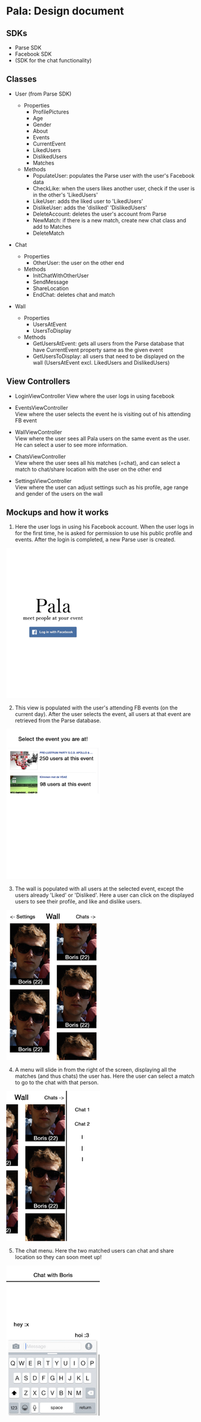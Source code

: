# Pala: Design document

## SDKs
* Parse SDK
* Facebook SDK
* (SDK for the chat functionality)


## Classes
* User (from Parse SDK)
	* Properties
		- ProfilePictures
		- Age
		- Gender
		- About
		- Events
		- CurrentEvent
		- LikedUsers		
		- DislikedUsers
		- Matches
	* Methods
		- PopulateUser: populates the Parse user with the user's Facebook data
		- CheckLike: when the users likes another user, check if the user is in the other's 'LikedUsers'
		- LikeUser: adds the liked user to 'LikedUsers'
		- DislikeUser: adds the 'disliked' 'DislikedUsers'
		- DeleteAccount: deletes the user's account from Parse
		- NewMatch: if there is a new match, create new chat class and add to Matches
		- DeleteMatch
* Chat
	* Properties
		- OtherUser: the user on the other end
	* Methods
		- InitChatWithOtherUser
		- SendMessage
		- ShareLocation
		- EndChat: deletes chat and match
		
* Wall
	* Properties
		- UsersAtEvent
		- UsersToDisplay
	* Methods
		- GetUsersAtEvent: gets all users from the Parse database that have CurrentEvent property same as the given event
		- GetUsersToDisplay: all users that need to be displayed on the wall (UsersAtEvent excl. LikedUsers and DislikedUsers)
		
		

## View Controllers
- LoginViewController
	View where the user logs in using facebook

- EventsViewController  
	View where the user selects the event he is visiting out of his attending FB event

- WallViewController  
	View where the user sees all Pala users on the same event as the user. He can select a user to see more information.

- ChatsViewController  
	View where the user sees all his matches (=chat), and can select a match to chat/share location with the user on the other end

- SettingsViewController  
	View where the user can adjust settings such as his profile, age range and gender of the users on the wall

## Mockups and how it works
 1. Here the user logs in using his Facebook account. When the user logs in for the first time, he is asked for permission to use his public profile and events. After the login is completed, a new Parse user is created.

<img src="https://github.com/bjvanlinschoten/EventDateApp/blob/master/docs/LoginScreen.jpg" width="250">

 2. This view is populated with the user's attending FB events (on the current day). After the user selects the event, all users at that event are retrieved from the Parse database. 

<img src="https://github.com/bjvanlinschoten/EventDateApp/blob/master/docs/EventSelect.jpg" width="250">

 3. The wall is populated with all users at the selected event, except the users already 'Liked' or 'Disliked'. Here a user can click on the displayed users to see their profile, and like and dislike users.

<img src="https://github.com/bjvanlinschoten/EventDateApp/blob/master/docs/WallScreen.jpg" width="250">

 4. A menu will slide in from the right of the screen, displaying all the matches (and thus chats) the user has. Here the user can select a match to go to the chat with that person.

<img src="https://github.com/bjvanlinschoten/EventDateApp/blob/master/docs/ChatScreen.jpg" width="250">

 5. The chat menu. Here the two matched users can chat and share location so they can soon meet up!

<img src="https://github.com/bjvanlinschoten/EventDateApp/blob/master/docs/InChatScreen.jpg" width="250">